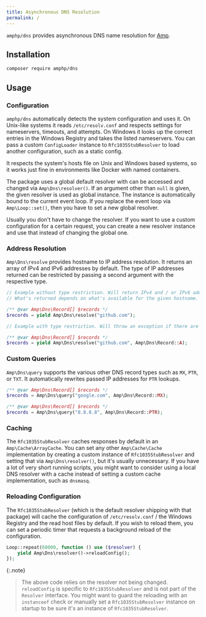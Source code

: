 ```yaml
---
title: Asynchronous DNS Resolution
permalink: /
---
```

`amphp/dns` provides asynchronous DNS name resolution for [Amp](http://amphp.org/amp).

## Installation

```bash
composer require amphp/dns
```

## Usage

### Configuration

`amphp/dns` automatically detects the system configuration and uses it. On Unix-like systems it reads `/etc/resolv.conf` and respects settings for nameservers, timeouts, and attempts. On Windows it looks up the correct entries in the Windows Registry and takes the listed nameservers. You can pass a custom `ConfigLoader` instance to `Rfc1035StubResolver` to load another configuration, such as a static config.

It respects the system's hosts file on Unix and Windows based systems, so it works just fine in environments like Docker with named containers.

The package uses a global default resolver with can be accessed and changed via `Amp\Dns\resolver()`. If an argument other than `null` is given, the given resolver is used as global instance. The instance is automatically bound to the current event loop. If you replace the event loop via `Amp\Loop::set()`, then you have to set a new global resolver.

Usually you don't have to change the resolver. If you want to use a custom configuration for a certain request, you can create a new resolver instance and use that instead of changing the global one.

### Address Resolution

`Amp\Dns\resolve` provides hostname to IP address resolution. It returns an array of IPv4 and IPv6 addresses by default. The type of IP addresses returned can be restricted by passing a second argument with the respective type.

```php
// Example without type restriction. Will return IPv4 and / or IPv6 addresses.
// What's returned depends on what's available for the given hostname.

/** @var Amp\Dns\Record[] $records */
$records = yield Amp\Dns\resolve("github.com");
```

```php
// Example with type restriction. Will throw an exception if there are no A records.

/** @var Amp\Dns\Record[] $records */
$records = yield Amp\Dns\resolve("github.com", Amp\Dns\Record::A);
```

### Custom Queries

`Amp\Dns\query` supports the various other DNS record types such as `MX`, `PTR`, or `TXT`. It automatically rewrites passed IP addresses for `PTR` lookups.
 
```php
/** @var Amp\Dns\Record[] $records */
$records = Amp\Dns\query("google.com", Amp\Dns\Record::MX);
```

```php
/** @var Amp\Dns\Record[] $records */
$records = Amp\Dns\query("8.8.8.8", Amp\Dns\Record::PTR);
```

### Caching

The `Rfc1035StubResolver` caches responses by default in an `Amp\Cache\ArrayCache`. You can set any other `Amp\Cache\Cache` implementation by creating a custom instance of `Rfc1035StubResolver` and setting that via `Amp\Dns\resolver()`, but it's usually unnecessary. If you have a lot of very short running scripts, you might want to consider using a local DNS resolver with a cache instead of setting a custom cache implementation, such as `dnsmasq`. 

### Reloading Configuration

The `Rfc1035StubResolver` (which is the default resolver shipping with that package) will cache the configuration of `/etc/resolv.conf` / the Windows Registry and the read host files by default. If you wish to reload them, you can set a periodic timer that requests a background reload of the configuration.

```php
Loop::repeat(60000, function () use ($resolver) {
    yield Amp\Dns\resolver()->reloadConfig();
});
```

{:.note}
> The above code relies on the resolver not being changed. `reloadConfig` is specific to `Rfc1035StubResolver` and is not part of the `Resolver` interface. You might want to guard the reloading with an `instanceof` check or manually set a `Rfc1035StubResolver` instance on startup to be sure it's an instance of `Rfc1035StubResolver`.
